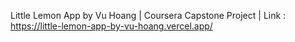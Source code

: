 Little Lemon App by Vu Hoang
| Coursera Capstone Project
| Link : https://little-lemon-app-by-vu-hoang.vercel.app/

